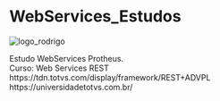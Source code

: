 # WebServices_Estudos
![logo_rodrigo](https://user-images.githubusercontent.com/31445805/46917707-47bbb100-cfa0-11e8-924c-dcc7e9942804.png)
<p> Estudo WebServices Protheus.<br />
Curso: Web Services REST</br>
https://tdn.totvs.com/display/framework/REST+ADVPL<br/>
https://universidadetotvs.com.br/<br/>
</p>
